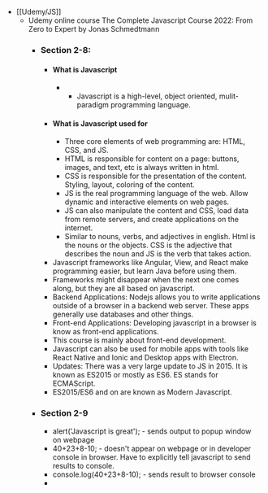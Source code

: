 - [[Udemy/JS]]
	- Udemy online course
	  The Complete Javascript Course 2022: From Zero to Expert
	  by Jonas Schmedtmann
		- ### Section 2-8:
			- #### What is Javascript
				- * Javascript is a high-level, object oriented, mulit-paradigm programming language.
			- #### What is Javascript used for
				- Three core elements of web programming are: HTML, CSS, and JS.
				- HTML is responsible for content on a page: buttons, images, and text, etc is always written in html.
				- CSS is responsible for the presentation of the content. Styling, layout, coloring of the content.
				- JS is the real programming language of the web.  Allow dynamic and interactive elements on web pages.
				- JS can also manipulate the content and CSS, load data from remote servers, and create applications on the internet.
				- Similar to nouns, verbs, and adjectives in english.  Html is the nouns or the objects.  CSS is the adjective that describes the noun and JS is the verb that takes action.
			- Javascript frameworks like Angular, View, and React make programming easier, but learn Java before using them.
			- Frameworks might disappear when the next one comes along, but they are all based on javascript.
			- Backend Applications: Nodejs allows you to write applications outside of a browser in a backend web server.  These apps generally use databases and other things.
			- Front-end Applications: Developing javascript in a browser is know as front-end applications.
			- This course is mainly about front-end development.
			- Javascript can also be used for mobile apps with tools like React Native and Ionic and Desktop apps with Electron.
			- Updates:  There was a very large update to JS in 2015.  It is known as ES2015 or mostly as ES6.  ES stands for ECMAScript.
			- ES2015/ES6 and on are known as Modern Javascript.
		- ### Section 2-9
			- alert('Javascript is great');   - sends output to popup window on webpage
			- 40+23+8-10;   - doesn't appear on webpage or in developer console in browser. Have to explicitly tell javascript to send results to console.
			- console.log(40+23+8-10);   - sends result to browser console
			-